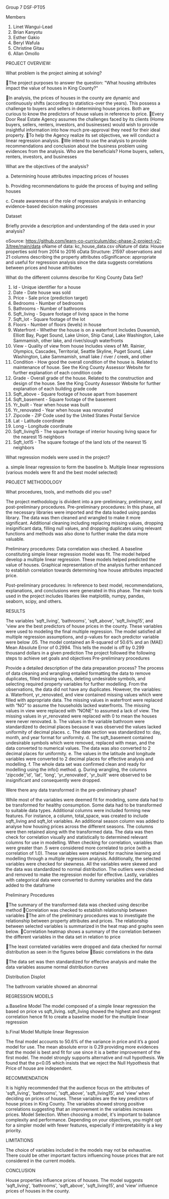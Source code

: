 Group 7 DSF-PT05

Members

1. Linet Wangui-Lead
2. Brian Kanyotu
3. Esther Gakio
4. Beryl Wafula
5. Christine Gitau
6. Allan Omollo

PROJECT OVERVIEW:

What problem is the project aiming at solving?

The project purposes to answer the question: "What housing attributes impact the value of houses in King County?"

In analysis, the prices of houses in the county are dynamic and continuously shifts (according to statistics-over the years). This possess a challenge to buyers and sellers in determining house prices. Both are curious to know the predictors of house values in reference to price.
Every Door Real Estate Agency assumes the challenges faced by its clients (Home buyers, sellers, renters, investors, and businesses) would wish to provide insightful information into how much pre-approval they need for their ideal property.
To help the Agency realize its set objectives, we will conduct a linear regression analysis.
We intend to use the analysis to provide recommendations and conclusion about the business problem using evidences from the analysis.
Who are the beneficials?
Home buyers, sellers, renters, investors, and businesses

What are the objectives of the analysis?

a. Determining house attributes impacting prices of houses

b. Providing recommendations to guide the process of buying and selling houses

c. Create awareness of the role of regression analysis in enhancing evidence-based decision making processes

Dataset

Briefly provide a description and understanding of the data used in your analysis?

oSource: https://github.com/learn-co-curriculum/dsc-phase-2-project-v2-3/tree/main/data
oName of data: kc_house_data.csv
oNature of data: House properties sold from 2014 to 2016
oData Structure: 21597 observations and 21 columns describing the property attributes
oSignificance: appropriate and useful for regression analysis since the data suggests correlations between prices and house attributes

What do the different columns describe for King County Data Set?

1. Id - Unique identifier for a house
2. Date - Date house was sold
3. Price - Sale price (prediction target)
4. Bedrooms - Number of bedrooms
5. Bathrooms - Number of bathrooms
6. Sqft_living - Square footage of living space in the home
7. Sqft_lot - Square footage of the lot
8. Floors - Number of floors (levels) in house
9. Waterfront - Whether the house is on a waterfront
Includes Duwamish, Elliott Bay, Puget Sound, Lake Union, Ship Canal, Lake Washington, Lake Sammamish, other lake, and river/slough waterfronts
10. View - Quality of view from house
Includes views of Mt. Rainier, Olympics, Cascades, Territorial, Seattle Skyline, Puget Sound, Lake Washington, Lake Sammamish, small lake / river / creek, and other
11. Condition - How good the overall condition of the house is. Related to maintenance of house.
See the King County Assessor Website for further explanation of each condition code
12. Grade - Overall grade of the house. Related to the construction and design of the house.
See the King County Assessor Website for further explanation of each building grade code
13. Sqft_above - Square footage of house apart from basement
14. Sqft_basement - Square footage of the basement
15. Yr_built - Year when house was built
16. Yr_renovated - Year when house was renovated
17. Zipcode - ZIP Code used by the United States Postal Service
18. Lat - Latitude coordinate
19. Long - Longitude coordinate
20. Sqft_living15 - The square footage of interior housing living space for the nearest 15 neighbors
21. Sqft_lot15 - The square footage of the land lots of the nearest 15 neighbors
    
What regression models were used in the project?

a. simple linear regression to form the baseline
b. Multiple linear regressions (various models were fit and the best model selected)

PROJECT METHODOLOGY

What procedures, tools, and methods did you use?

The project methodology is divident into a pre-preliminary, preliminary, and post-preliminary procedures.
Pre-preliminary procedures: In this phase, all the necessary libraries were imported and the data loaded using pandas library. The data was then cleaned and wrangled to make it more significant. Additional cleaning including replacing missing values, dropping insignificant data, filling null values, and dropping duplicates using relevant functions and methods was also done to further make the data more valuable.

Preliminary procedures: Data correlation was checked. A baseline constituting simple linear regression model was fit. The model helped develop a multiple linear regression. These models helped predicted the value of houses. Graphical representation of the analysis further enhanced to establish correlation towards determining how house attributes impacted price.

Post-preliminary procedures: In reference to best model, recommendations, explanations, and conclusions were generated in this phase.
The main tools used in the project includes libaries like matplotlib, numpy, pandas, seaborn, scipy, and others.

RESULTS

The variables 'sqft_living', 'bathrooms', 'sqft_above', 'sqft_living15’, and 'view are the best predictors of house prices in the county. These variables were used to modeling the final multiple regression. The model satisfied all multiple regression assumptions, and p-values for each predictor variable were below .05. The model contained an R-squared of 50.6% and an (MAE) Mean Absolute Error of 0.2994. This tells the model is off by 0.299 thousand dollars in a given prediction
The project followed the following steps to achieve set goals and objectives
Pre-preliminary procedures

Provide a detailed description of the data preparation process?
The process of data cleaning and wrangling entailed formatting the data to remove duplicates, filled missing values, deleting undesirable symbols, and selecting required property variables for further modelling. From the observations, the data did not have any duplicates.
However, the variables:
a. Waterfront, yr_renovated, and view contained missing values which were filled with appropriate data. The missing values in waterfront were replaced with “NO” to assume the households lacked waterfronts. The missing values in view were replaced with “NONE” to assumed a lack of view. The missing values in yr_renovated were replaced with 0 to mean the houses were never renovated.
b. The values in the variable bathroom were standardized to decimal places because it was observed the values lacked uniformity of decimal places.
c. The date section was standardized to: day, month, and year format for uniformity.
d. The sqft_basement contained undesirable symbols which were removed, replaced with mean, and the data converted to numerical values. The data was also converted to 2 decimal places for uniformity.
e. The values in the latitude and longitude variables were converted to 2 decimal places for effective analysis and modelling.
f. The whole data set was confirmed clean and ready for modelling using the info() method.
g. During wrangling, the columns 'zipcode','id', 'lat', 'long', 'yr_renovated', 'yr_built' were observed to be insignificant and consequently were dropped.

Were there any data transformed in the pre-preliminary phase?

While most of the variables were deemed fit for modeling, some data had to be transformed for healthy consumption. Some data had to be transformed to suitable data types. Additional columns were included forming new features. For instance, a column, total_space, was created to include sqft_living and sqft_lot variables. An additional season column was added to analyse how housing prices across the different seasons. The columns were then retained along with the transformed data.
The data was then check for correlation visually and statistically to determined relevant columns for use in modelling. When checking for correlation, variables than were greater than .5 were considered more correlated to price (with a correlation of 1.0). These variables were retained for machine learning and modelling through a multiple regression analysis. Additionally, the selected variables were checked for skewness. All the variables were skewed and the data was standardized to normal distribution. The outliers were checked and removed to make the regression model for effective. Lastly, variables with categorical data were converted to dummy variables and the data added to the dataframe

Preliminary Procedures

The summary of the transformed data was checked using describe method
Correlation was checked to establish relationship between variables 
The aim of the preliminary procedures was to investigate the relationship between property attributes and prices. The relationship between selected variables is summarized in the heat map and graphs seen below. 
Correlation heatmap shows a summary of the correlation between the different variables in the data set in relation to price


 


The least correlated variables were dropped and data checked for normal distribution as seen in the figures below
Basic correlations in the data



The data set was then standardized for effective analysis and make the data variables assume normal distribution curves


Distribution Displot


The bathroom variable showed an abnormal 

REGRESSION MODELS

a.Baseline Model
The model composed of a simple linear regression the based on price vs sqft_living.
sqft_living showed the highest and strongest correlation hence fit to create a baseline model for the multiple linear regression



b.Final Model
Multiple linear Regression


The final model accounts to 50.6% of the variance in price and it’s a good model for use. The mean absolute error is 0.29 providing more evidences that the model is best and fit for use since it is a better improvement of the first model. The model strongly supports alternative and null hypothesis. We found that the p<0.05 which insists that we reject the Null Hypothesis that Price of house are independent. 

RECOMMENDATION

It is highly recommended that the audience focus on the attributes of 'sqft_living', 'bathrooms', 'sqft_above', 'sqft_living15’, and 'view’ when deciding on prices of houses. These variables are the key predictors of house prices in King County. The variables showed strong positive correlations suggesting that an improvement in the variables increases prices. 
Model Selection. When choosing a model, it's important to balance complexity and performance. Depending on your objectives, you might opt for a simpler model with fewer features, especially if interpretability is a key priority.

LIMITATIONS

The choice of variables included in the models may not be exhaustive. There could be other important factors influencing house prices that are not considered in the current models. 

CONCLUSION

House properties influence prices of houses. The model suggests 'sqft_living', 'bathrooms', 'sqft_above', 'sqft_living15’, and 'view’ influence prices of houses in the county. 
